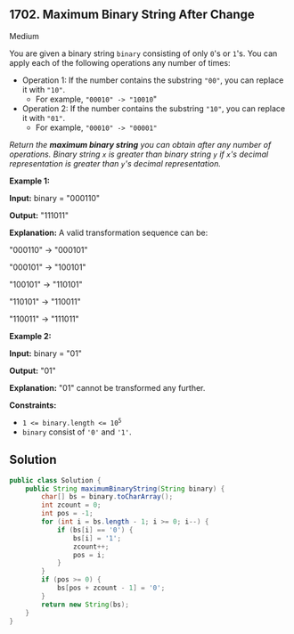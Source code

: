 ## 1702\. Maximum Binary String After Change

Medium

You are given a binary string `binary` consisting of only `0`'s or `1`'s. You can apply each of the following operations any number of times:

*   Operation 1: If the number contains the substring `"00"`, you can replace it with `"10"`.
    *   For example, `"00010" -> "10010`"
*   Operation 2: If the number contains the substring `"10"`, you can replace it with `"01"`.
    *   For example, `"00010" -> "00001"`

_Return the **maximum binary string** you can obtain after any number of operations. Binary string `x` is greater than binary string `y` if `x`'s decimal representation is greater than `y`'s decimal representation._

**Example 1:**

**Input:** binary = "000110"

**Output:** "111011"

**Explanation:** A valid transformation sequence can be: 

"000110" -> "000101"

"000101" -> "100101" 

"100101" -> "110101" 

"110101" -> "110011" 

"110011" -> "111011"

**Example 2:**

**Input:** binary = "01"

**Output:** "01"

**Explanation:** "01" cannot be transformed any further.

**Constraints:**

*   <code>1 <= binary.length <= 10<sup>5</sup></code>
*   `binary` consist of `'0'` and `'1'`.

## Solution

```java
public class Solution {
    public String maximumBinaryString(String binary) {
        char[] bs = binary.toCharArray();
        int zcount = 0;
        int pos = -1;
        for (int i = bs.length - 1; i >= 0; i--) {
            if (bs[i] == '0') {
                bs[i] = '1';
                zcount++;
                pos = i;
            }
        }
        if (pos >= 0) {
            bs[pos + zcount - 1] = '0';
        }
        return new String(bs);
    }
}
```